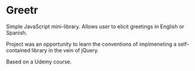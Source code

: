 # Greetr
Simple JavaScript mini-library. Allows user to elicit greetings in English or Spanish.

Project was an opportunity to learn the conventions of implmeneting a self-contained library in the vein of jQuery.

Based on a Udemy course.